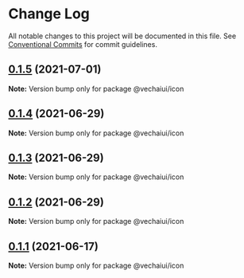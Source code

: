 # Change Log

All notable changes to this project will be documented in this file.
See [Conventional Commits](https://conventionalcommits.org) for commit guidelines.

## [0.1.5](https://github.com/vechai/vechaiui/compare/@vechaiui/icon@0.1.4...@vechaiui/icon@0.1.5) (2021-07-01)

**Note:** Version bump only for package @vechaiui/icon





## [0.1.4](https://github.com/vechai/vechaiui/compare/@vechaiui/icon@0.1.3...@vechaiui/icon@0.1.4) (2021-06-29)

**Note:** Version bump only for package @vechaiui/icon





## [0.1.3](https://github.com/vechai/vechaiui/compare/@vechaiui/icon@0.1.2...@vechaiui/icon@0.1.3) (2021-06-29)

**Note:** Version bump only for package @vechaiui/icon





## [0.1.2](https://github.com/vechai/vechaiui/compare/@vechaiui/icon@0.1.1...@vechaiui/icon@0.1.2) (2021-06-29)

**Note:** Version bump only for package @vechaiui/icon





## [0.1.1](https://github.com/vechai/vechaiui/compare/@vechaiui/icon@0.1.0...@vechaiui/icon@0.1.1) (2021-06-17)

**Note:** Version bump only for package @vechaiui/icon
